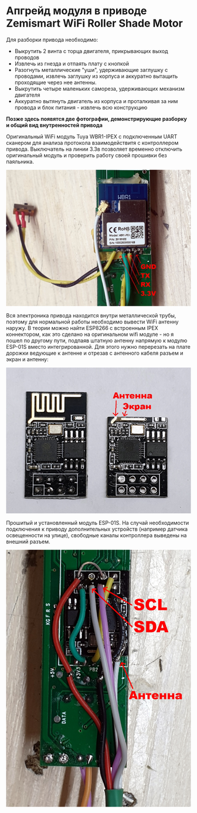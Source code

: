 # Апгрейд модуля в приводе Zemismart WiFi Roller Shade Motor

Для разборки привода необходимо:

  * Выкрутить 2 винта с торца двигателя, прикрывающих выход проводов
  * Извлечь из гнезда и отпаять плату с кнопкой
  * Разогнуть металлические "уши", удерживающие заглушку с проводами, извлечь заглушку из корпуса и аккуратно вытащить проходящие через нее антенны.
  * Выкрутить четыре маленьких самореза, удерживающих механизм двигателя
  * Аккуратно вытянуть двигатель из корпуса и проталкивая за ним провода и блок питания - извлечь всю конструкцию 


**Позже здесь появятся две фотографии, демонстрирующие разборку и общий вид внутренностей привода**


Оригинальный WiFi модуль Tuya WBR1-IPEX с подключенным UART сканером для анализа протокола взаимодействитя с контроллером привода.
Выключатель на линии 3.3в позволяет временно отключить оригинальный модуль и проверить работу своей прошивки без паяльника.

![Оригинальный WiFi модуль Tuya WBR1-IPEX](https://github.com/mosave/Tuya2MQTT/raw/main/Photos/z01wbr1.jpg)

Вся электроника привода находится внутри металлической трубы, поэтому для нормальной работы необходимо вывести WiFi антенну наружу.
В теории можно найти ESP8266 с встроенным IPEX коннектором, как это сделано на оригинальном wifi модуле - но я пошел по другому пути,
подпаяв штатную антенну напрямую к модулю ESP-01S вместо интегрированной. Для этого нужно перерезать на плате дорожки ведующие к антенне
и отрезав с антенного кабеля разъем и экран и антенну:

![Подготовка ESP-01S к подключению внешней антенны](https://github.com/mosave/Tuya2MQTT/raw/main/Photos/z02antena.jpg)

Прошитый и установленный модуль ESP-01S. На случай необходимости подключения к приводу дополнительных устройств (например датчика освещенности на улице), 
свободные каналы контроллера выведены на внешний разъем.

![Плата мотора с установленным ESP-01S](https://github.com/mosave/Tuya2MQTT/raw/main/Photos/z03esp01s.jpg)

